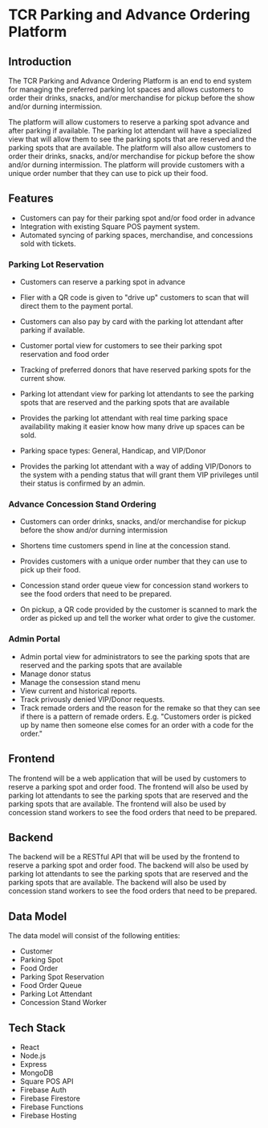 # TCR Parking and Advance Ordering Platform
## Introduction

The TCR Parking and Advance Ordering Platform is an end to end system for managing the preferred parking lot spaces and allows customers to order their drinks, snacks, and/or merchandise for pickup before the show and/or durning intermission.

The platform will allow customers to reserve a parking spot advance and after parking if available. The parking lot attendant will have a specialized view that will allow them to see the parking spots that are reserved and the parking spots that are available. The platform will also allow customers to order their drinks, snacks, and/or merchandise for pickup before the show and/or durning intermission. The platform will provide customers with a unique order number that they can use to pick up their food. 

## Features
- Customers can pay for their parking spot and/or food order in advance
- Integration with existing Square POS payment system.
- Automated syncing of parking spaces, merchandise, and concessions sold with tickets.

### Parking Lot Reservation
- Customers can reserve a parking spot in advance
- Flier with a QR code is given to "drive up" customers to scan that will direct them to the payment portal.
- Customers can also pay by card with the parking lot attendant after parking if available.
- Customer portal view for customers to see their parking spot reservation and food order
- Tracking of preferred donors that have reserved parking spots for the current show.

- Parking lot attendant view for parking lot attendants to see the parking spots that are reserved and the parking spots that are available
- Provides the parking lot attendant with real time parking space availability making it easier know how many drive up spaces can be sold.
- Parking space types: General, Handicap, and VIP/Donor
- Provides the parking lot attendant with a way of adding VIP/Donors to the system with a pending status that will grant them VIP privileges until their status is confirmed by an admin.

### Advance Concession Stand Ordering
- Customers can order drinks, snacks, and/or merchandise for pickup before the show and/or durning intermission
- Shortens time customers spend in line at the concession stand.
- Provides customers with a unique order number that they can use to pick up their food.

- Concession stand order queue view for concession stand workers to see the food orders that need to be prepared.
- On pickup, a QR code provided by the customer is scanned to mark the order as picked up and tell the worker what order to give the customer.

### Admin Portal
- Admin portal view for administrators to see the parking spots that are reserved and the parking spots that are available
- Manage donor status
- Manage the consession stand menu
- View current and historical reports.
- Track privously denied VIP/Donor requests.
- Track remade orders and the reason for the remake so that they can see if there is a pattern of remade orders. E.g. "Customers order is picked up by name then someone else comes for an order with a code for the order."


## Frontend

The frontend will be a web application that will be used by customers to reserve a parking spot and order food. The frontend will also be used by parking lot attendants to see the parking spots that are reserved and the parking spots that are available. The frontend will also be used by concession stand workers to see the food orders that need to be prepared.

## Backend

The backend will be a RESTful API that will be used by the frontend to reserve a parking spot and order food. The backend will also be used by parking lot attendants to see the parking spots that are reserved and the parking spots that are available. The backend will also be used by concession stand workers to see the food orders that need to be prepared.

## Data Model

The data model will consist of the following entities:

- Customer
- Parking Spot
- Food Order
- Parking Spot Reservation
- Food Order Queue
- Parking Lot Attendant
- Concession Stand Worker

## Tech Stack

- React
- Node.js
- Express
- MongoDB
- Square POS API
- Firebase Auth
- Firebase Firestore
- Firebase Functions
- Firebase Hosting

